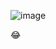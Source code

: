 ![image](https://github.com/Jonatan-Roldan/jonatanr/assets/167146497/f569caae-935a-4f74-ae7a-4a240942d68d)

<font style="vertical-align: inherit;"><font style="vertical-align: inherit;">😂</font></font>
